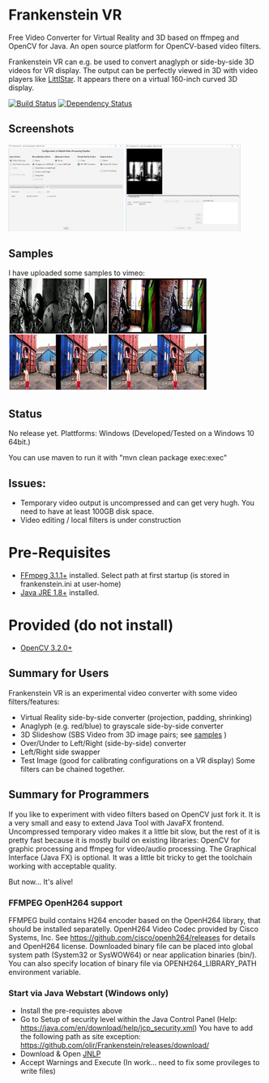# Frankenstein VR
Free Video Converter for Virtual Reality and 3D based on ffmpeg and OpenCV for Java.
An open source platform for OpenCV-based video filters.

Frankenstein VR can e.g. be used to convert anaglyph or side-by-side 3D videos for VR display. 
The output can be perfectly viewed in 3D with video players like [LittlStar](http://littlstar.info). 
It appears there on a virtual 160-inch curved 3D display.

[![Build Status](https://travis-ci.org/olir/Frankenstein.png)](https://travis-ci.org/olir/Frankenstein/builds) [![Dependency Status](https://www.versioneye.com/user/projects/594a6802368b0800421af505/badge.svg?style=flat-square)](https://www.versioneye.com/user/projects/594a6802368b0800421af505)

## Screenshots
<img src="doc/config.png" width="45%"> <img src="doc/processing.png" width="45%" />


## Samples
I have uploaded some samples to vimeo: <a href="https://vimeo.com/user68089135"><img src="doc/vimeo.png"/></a>

## Status
No release yet. Plattforms: Windows (Developed/Tested on a Windows 10 64bit.)

You can use maven to run it with "mvn clean package exec:exec"

## Issues:
- Temporary video output is uncompressed and can get very hugh. You need to have at least 100GB disk space. 
- Video editing / local filters is under construction

# Pre-Requisites
- [FFmpeg 3.1.1+](https://java.com) installed. Select path at first startup (is stored in frankenstein.ini at user-home)
- [Java JRE 1.8+](https://ffmpeg.org) installed.
# Provided (do not install)
- [OpenCV 3.2.0+](http://www.opencv.org/releases.html)


## Summary for Users
Frankenstein VR is an experimental video converter with some video filters/features:
- Virtual Reality side-by-side converter (projection, padding, shrinking)
- Anaglyph (e.g. red/blue) to grayscale side-by-side converter
- 3D Slideshow (SBS Video from 3D image pairs; see [samples](doc/slides) )
- Over/Under to Left/Right (side-by-side) converter
- Left/Right side swapper
- Test Image (good for calibrating configurations on a VR display)
Some filters can be chained together.

## Summary for Programmers
If you like to experiment with video filters based on OpenCV just fork it.
It is a very small and easy to extend Java Tool with JavaFX frontend. 
Uncompressed temporary video makes it a little bit slow, but the rest of it is pretty fast because it is mostly build on existing libraries: OpenCV for graphic processing and ffmpeg for video/audio processing. The Graphical Interface (Java FX) is optional. It was a little bit tricky to get the toolchain working with acceptable quality. 


But now... It's alive!


### FFMPEG OpenH264 support ###
FFMPEG build contains H264 encoder based on the OpenH264 library, that should be installed separatelly.
  OpenH264 Video Codec provided by Cisco Systems, Inc.
  See https://github.com/cisco/openh264/releases for details and OpenH264 license.
  Downloaded binary file can be placed into global system path (System32 or SysWOW64) or near application binaries (bin/).
  You can also specify location of binary file via OPENH264_LIBRARY_PATH environment variable.

### Start via Java Webstart (Windows only)
- Install the pre-requistes above
- Go to Setup of security level within the Java Control Panel (Help: https://java.com/en/download/help/jcp_security.xml)
  You have to add the following path as site exception: https://github.com/olir/Frankenstein/releases/download/
- Download & Open [JNLP](https://github.com/olir/Frankenstein/releases/download/0.0.1/launch.jnlp)
- Accept Warnings and Execute
(In work... need to fix some provileges to write files)

